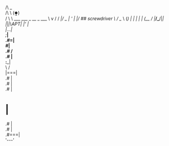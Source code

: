 
  /\   				    _      
 /\ \                  (⧪)     
/  \ \  ___  ___  _ __  _  ___ 
\  v / / __|/ _ \| '_ \| |/ ## screwdriver
 \  /  \__ \ (_) | | | | | (__ 
  \/   |___/\___/|_| |_|_|\APT|
 |'  |     
 |...|     
 ;___|     
.#=|      
 _#_|      
.#   /     
.#   |     
 :___|     
 \   /     
 |===|     
.#   |     
.#   |     
.#   |     
 #   |     
.#   |     
.#   |     
.#===| 	
 '---' 
